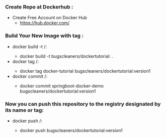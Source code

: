 

### Create Repo at Dockerhub :
* Create Free Account on Docker Hub
  * https://hub.docker.com/
  
### Bulid Your New Image with tag :

* docker build -t <Username>/<RepoName>:<tag>
    * docker build -t bugscleaners/dockertutorial:<tag> .
* docker tag <existing-image> <Username>/<RepoName>:<tag>
    * docker tag docker-tutorial bugscleaners/dockertutorial:version1
* docker commit <existing-container> <hub-user>/<repo-name>:<tag>
    * docker commit springboot-docker-demo bugscleaners/dockertutorial:version1
### Now you can push this repository to the registry designated by its name or tag:
* docker push <Username>/<RepoName>:<tag>
  * docker push bugscleaners/dockertutorial:version1
